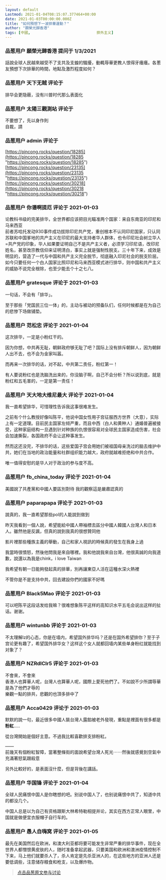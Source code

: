 ```yaml
---
layout: default
Lastmod: 2021-01-04T08:15:07.377464+00:00
date: 2021-01-03T00:00:00.000Z
title: "如何預想下一波排華運動？"
author: "願榮光歸香港"
tags: [中國,								排外主义]
---
```



### 品葱用户 **願榮光歸香港** 提问于 1/3/2021
    
話說全球人民越來越受不了支共及支蝗的騷擾，動輒辱華更教人恨得牙癢癢。各蔥友預想下次排華的時間，地點及激烈程度如何？
    
                

### 品葱用户 **天下无贼** 评论于 
        
排华会更隐蔽，没有川普时代那么表面化
        
                

### 品葱用户 **太陽三觀測站** 评论于 
        
不要想了，先以身作則  
自裁，請
        
                

### 品葱用户 **admin** 评论于 
        
[https://pincong.rocks/question/18285](https://pincong.rocks/question/18285 "https://pincong.rocks/question/18285")  
[https://pincong.rocks/question/23135](https://pincong.rocks/question/23135 "https://pincong.rocks/question/23135")  
[https://pincong.rocks/question/30218](https://pincong.rocks/question/30218 "https://pincong.rocks/question/30218")
        
                

### 品葱用户 **你谮啊提厄** 评论于 2021-01-03
        
论教科书级的完美排华，全世界都应该把目光瞄准两个国家：来自东南亚的印尼和马来西亚  
前者苏哈托发动930事件成功拔除印尼共产党，重创根本不认同印尼国家，只认同苏联和中国爹地的共产主义在印尼的最大支持者华人群体，也令印尼社会树立华人=共产党的印象，华人如果要证明自己不是共产主义者，必须学习印尼语，改印尼姓名，甚至改宗教信仰来证明清白，事实上就是强制性脱支。三十年下来，成效是明显的，营造了一代与中国和共产主义完全脱节，彻底融入印尼社会的脱支阶层。  
如今只要任何一个白人国家比照印尼和马来西亚模式进行排华，则中国和共产主义的威胁不说完全根除，也至少能去个十之七八。
        
                

### 品葱用户 **gratesque** 评论于 2021-01-03
        
一句话，不会有「排华」。  
  
至于那些「党国民三位一体」的，主动与被动的预备队们，任何时候都是在为自己的悲惨下场做铺垫。
        
                

### 品葱用户 **范松忠** 评论于 2021-01-04
        
这次排华，一定是小粉红干的。  
  
因为你想，中共再无耻，朝鲜政府够无耻了吧？国际上没有排斥朝鲜人，因为朝鲜人出不去，也不会为金家叫嚣。  
  
而再来一次排华的话，对不起，中共第二责任，粉红第一！  
  
有人要说粉红也是洗脑洗出来的，你没脑子啊，自己不会分析？所以说到底，就是粉红和五毛害的，一定是第一责任！
        
                

### 品葱用户 **天大地大维尼最大** 评论于 2021-01-04
        
我一直希望排华，可惜理性告诉我这事很难发生。  
  
  
之前有个什么教授好像叫陈平，他说中国女性用子宫征服西方世界（大意），实际上有一定道理。目前民主国家左倾严重，而且中西（白人和黄种人）通婚普遍被接受，这种家庭结构一旦遇到针对种族的仇恨很容易对全球民主国家造成伤害，社会会加速撕裂，各国政府不会让这种事发生。  
  
  
  
然而这还没完，不排华的话，这些爱国子宫会用她们被祖国母亲洗过的脑去维护中共，她们在当地的政治能量和社群组织能力越大，政府就越难拒绝和中共合作。  
  
  
唯一值得安慰的是华人对于政治的参与度不高。
        
                

### 品葱用户 **fb_china_today** 评论于 2021-01-04
        
美國說了共產黨和中國人要區別對待 我的觀察這是嚴肅認真的
        
                

### 品葱用户 **paparapapa** 评论于 2021-01-03
        
說真的，我一直希望那些poI的人能說到做到  
  
昨天我看到一個人說，希望能給中國人帶袖標去區分中國人韓國人台灣人和日本人。雖然他是反諷，但真的說到我真的很想贊同他  
  
影片裡那些種族主義的舉動，自己和家人視訊的時候真的發生在我身上過  
  
我當時很憤怒，然後他問我是來自哪裡。我和他說我來自台灣，他很真誠的向我道歉，說還以為我是chink，i love Taiwan  
  
我希望有朝一日能夠發起真的排華，別再讓東亞人活在這種水深火熱裡  
  
不管你是不是支持中共，回去建設你們的國家不好嗎
        
                

### 品葱用户 **Black5Mao** 评论于 2021-01-03
        
可以吧陈平这段话发给我嘛？很难想象陈平这样的高知识水平五毛会说出这样的扯话。谢谢。
        
                

### 品葱用户 **wintunbb** 评论于 2021-01-03
        
不太理解lz的心态，你是在墙内，希望国外排华吗？还是在国外希望排你？至于子宫论更有趣了，希望国外排华女？这样这个女人就都回墙内某些单身粉红就能找到对象了？
        
                

### 品葱用户 **NZRdlClr5** 评论于 2021-01-03
        
不會來，不會來  
香港人也算華人呢，台灣人也算華人呢，國際上愛死他們了。不如說不少所謂辱華是為了他們才辱的  
樂觀一點的排共，悲觀的也頂多排中了
        
                

### 品葱用户 **Acca0429** 评论于 2021-01-03
        
默默的說一句，最近很多中國人裝台灣人露餡被老外發現，重點是裡面有很多都是**粉紅**.....  
  
從台灣開始是個好主意。不過我比較喜歡排支排粉紅。  
  
——  
前幾天有個粉紅智障，當著整條街的面說希望台灣人死光⋯⋯然後就感覺到空氣中充滿著怒氣跟殺意  
  
另外比較好的，是表面沒什麼，但是背後在講話。
        
                

### 品葱用户 **华国锋** 评论于 2021-01-04
        
全球人民痛恨中国人是你瞎想的吧。别说中国人了，也别说痛恨中共了，知道中共的都没几个。  
  
中国人总是以为自己有资格跟斯大林希特勒相提并论，其实在西方正常人眼里，中国就是做便宜衣服帽子自行车的。
        
                

### 品葱用户 **愚人自嗨窝** 评论于 2021-01-05
        
最先在美国然后在欧洲，和澳大利亚都将要可能发生非常严重的排华事件，现在全世界人都憎恨黄皮肤的人，随时准备拿起武器，只要美国和欧洲和澳洲疫情控制不下来，马上他们就要杀人了，杀人肯定是先杀亚洲人的，在这些地方的亚洲人还是要低调些，注意储存粮食和枪支，以及爆炸物。
        
                





> [点击品葱原文参与讨论](https://pincong.rocks/question/35220)

